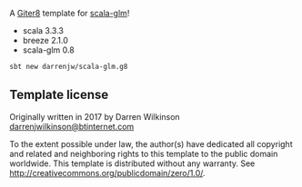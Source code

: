 A [Giter8](http://www.foundweekends.org/giter8/) template for [scala-glm](https://github.com/darrenjw/scala-glm)!

* scala 3.3.3
* breeze 2.1.0
* scala-glm 0.8

```bash
sbt new darrenjw/scala-glm.g8
```

Template license
----------------
Originally written in 2017 by Darren Wilkinson darrenjwilkinson@btinternet.com

To the extent possible under law, the author(s) have dedicated all copyright and related
and neighboring rights to this template to the public domain worldwide.
This template is distributed without any warranty. See <http://creativecommons.org/publicdomain/zero/1.0/>.

[g8]: http://www.foundweekends.org/giter8/
